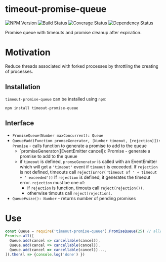 # timeout-promise-queue 
[![NPM Version](https://badge.fury.io/js/timeout-promise-queue.png)](https://npmjs.org/package/timeout-promise-queue)
[![Build Status](https://travis-ci.org/ericprud/timeout-promise-queue.svg?branch=master)](https://travis-ci.org/ericprud/timeout-promise-queue)
[![Coverage Status](https://coveralls.io/repos/ericprud/timeout-promise-queue/badge.png?branch=master)](https://coveralls.io/r/ericprud/timeout-promise-queue)
[![Dependency Status](https://gemnasium.com/ericprud/timeout-promise-queue.png)](https://gemnasium.com/ericprud/timeout-promise-queue)

Promise queue with timeouts and promise cleanup after expiration.

# Motivation
Reduce threads associated with forked processes by throttling the creating of processes.

## Installation

`timeout-promise-queue` can be installed using `npm`:

```
npm install timeout-promise-queue
```

## Interface
 - `PromiseQueue(Number maxConcurrent): Queue`
 - `Queue#add(Function promseGenerator, [Number timeout, [rejection]]): Promise` - calls function to generate a promise to add to the queue
   - `promiseGenerator([EventEmitter cancel]): Promise - generate a promise to add to the queue
   - if `timeout` is defined, `promseGenerator` is called with an EventEmitter which will get a `'timeout'` event if `timeout` is exceeded.
   If `rejection` is not defined, timeouts call `reject(Error('timeout of ' + timeout + ' exceeded'))`
   If `rejection` is defined, it generates the timeout error. `rejection` must be one of:
     - if `rejection` is function, timouts call `reject(rejection())`.
     - otherwise timouts call `reject(rejection)`.
 - `Queue#size(): Number` - returns number of pending promises

# Use

```js
const Queue = require('timeout-promise-queue').PromiseQueue(25) // allow 25 concurrent promises
Promise.all([
  Queue.add(cancel => cancellable(cancel)),
  Queue.add(cancel => cancellable(cancel)),
  Queue.add(cancel => cancellable(cancel))...,
]).then(l => {console.log('done') })
```
